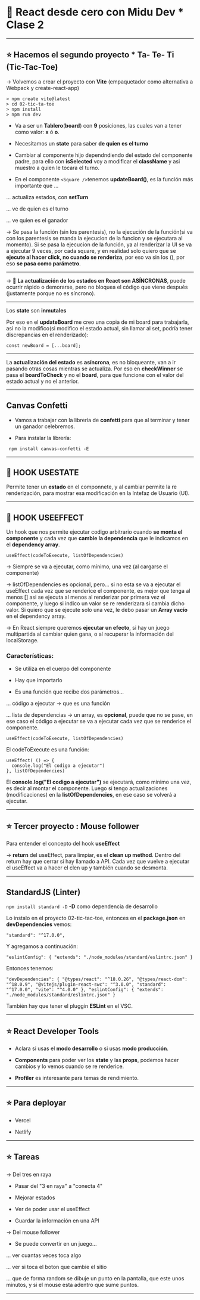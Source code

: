 # :book: React desde cero con Midu Dev \* Clase 2

---

## :star: Hacemos el segundo proyecto \* Ta- Te- Ti (Tic-Tac-Toe)

-> Volvemos a crear el proyecto con **Vite** (empaquetador como alternativa a Webpack y create-react-app)

```
> npm create vite@latest
> cd 02-tic-ta-toe
> npm install
> npm run dev
```

- Va a ser un **Tablero**(**board**) con **9** posiciones, las cuales van a tener como valor: **x** ó **o**.

- Necesitamos un **state** para saber **de quien es el turno**

- Cambiar al componente hijo dependndiendo del estado del componente padre, para ello con **isSelected** voy a modificar el **className** y asi muestro a quien le tocara el turno.

- En el componente `<Square />`tenemos **updateBoard()**, es la función más importante que ...

... actualiza estados, con **setTurn**

... ve de quien es el turno

... ve quien es el ganador

-> Se pasa la función (sin los parentesis), no la ejecución de la función(si va con los parentesis se manda la ejecucion de la funcion y se ejecutara al momento). Si se pasa la ejecucion de la función, ya al renderizar la UI se va a ejecutar 9 veces, por cada square, y en realidad solo quiero que se **ejecute al hacer click, no cuando se renderiza**, por eso va sin los (), por eso **se pasa como parámetro**.

---

-> :book: **La actualización de los estados en React son ASÍNCRONAS**, puede ocurrir rápido o demorarse, pero no bloquea el código que viene después (justamente porque no es síncrono).

---

Los **state** son **inmutales**

Por eso en el **updateBoard** me creo una copia de mi board para trabajarla, asi no la modifico(si modifico el estado actual, sin llamar al set, podría tener discrepancias en el renderizado):

```JSX
const newBoard = [...board];
```

---

La **actualización del estado** es **asíncrona**, es no bloqueante, van a ir pasando otras cosas mientras se actualiza. Por eso en **checkWinner** se pasa el **boardToCheck** y no el **board**, para que funcione con el valor del estado actual y no el anterior.

---

## Canvas Confetti

- Vamos a trabajar con la librerìa de **confetti** para que al terminar y tener un ganador celebremos.

- Para instalar la librería:

` npm install canvas-confetti -E`

---

## :stars: HOOK USESTATE

Permite tener un **estado** en el componnete, y al cambiar permite la re renderización, para mostrar esa modificación en la Intefaz de Usuario (UI).

---

## :stars: HOOK USEEFFECT


Un hook que nos permite ejecutar codigo arbitrario cuando **se monta el componente** y cada vez que **cambie la dependencia** que le indicamos en el **dependency array**.

```JSX
useEffect(codeToExecute, listOfDependencies)
```

-> Siempre se va a ejecutar, como mínimo, una vez (al cargarse el componente)

-> listOfDependencies es opcional, pero... si no esta se va a ejecutar el useEffect cada vez que se renderice el componente, es mejor que tenga al menos [] asi se ejecuta al menos al renderizar por primera vez el componente, y luego si indico un valor se re renderizara si cambia dicho valor. Si quiero que se ejecute solo una vez, le debo pasar un **Array vacío** en el dependency array.

-> En React siempre queremos **ejecutar un efecto**, si hay un juego multipartida al cambiar quien gana, o al recuperar la información del localStorage.

### Características: 

- Se utiliza en el cuerpo del componente

- Hay que importarlo

- Es una función que recibe dos parámetros...

... código a ejecutar -> que es una función

... lista de dependencias -> un array, es **opcional**, puede que no se pase, en ese caso el código a ejecutar se va a ejecutar cada vez que se renderice el componente.

```
useEffect(codeToExecute, listOfDependencies)
```

El codeToExecute es una función:

```JSX
useEffect( () => {
  console.log("El codigo a ejecutar")
}, listOfDependencies)
```

El **console.log("El codigo a ejecutar")** se ejecutará, como mínimo una vez, es decir al montar el componente. Luego si tengo actualizaciones (modificaciones) en la **listOfDependencies**, en ese caso se volverá a ejecutar.

---

## :star: Tercer proyecto : Mouse follower

Para entender el concepto del hook **useEffect**

-> **return** del useEffect, para limpiar, es el **clean up method**. Dentro del return hay que cerrar si hay llamado a API. Cada vez que vuelve a ejecutar el useEffect va a hacer el clen up y también cuando se desmonta.

---

## StandardJS (Linter)

```npm install standard -D``` **-D** como dependencia de desarrollo

Lo instalo en el proyecto 02-tic-tac-toe, entonces en el **package.json** en **devDependencies** vemos:

 ```"standard": "^17.0.0",```

 Y agregamos a continuación:

 `
 "eslintConfig": {
    "extends": "./node_modules/standard/eslintrc.json"
  }
 `

 Entonces tenemos:

 `
  "devDependencies": {
    "@types/react": "^18.0.26",
    "@types/react-dom": "^18.0.9",
    "@vitejs/plugin-react-swc": "^3.0.0",
    "standard": "^17.0.0",
    "vite": "^4.0.0"
  },
  "eslintConfig": {
    "extends": "./node_modules/standard/eslintrc.json"
  }
 `

También hay que tener el pluggin **ESLint** en el VSC.

---

## :star: React Developer Tools

- Aclara si usas el **modo desarrollo** o si usas **modo producción**.

- **Components** para poder ver los **state** y las **props**, podemos hacer cambios y lo vemos cuando se re renderice.

- **Profiler** es interesante para temas de rendimiento.

---

## :star: Para deployar

- Vercel

- Netlify

---

## :star: Tareas

-> Del tres en raya

- Pasar del "3 en raya" a "conecta 4"

- Mejorar estados

- Ver de poder usar el useEffect

- Guardar la información en una API

-> Del mouse follower

- Se puede convertir en un juego...

... ver cuantas veces toca algo

... ver si toca el boton que cambie el sitio

... que de forma random se dibuje un punto en la pantalla, que este unos minutos, y si el mouse esta adentro que sume puntos.

---
